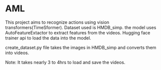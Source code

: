 # AML
This project aims to recognize actions using vision transformers(TimeSformer). Dataset used is HMDB_simp.
the model uses AutoFeatureExtactor to extract features from the videos.
Hugging face trainer api to load the data into the model.

create_dataset.py file takes the images in HMDB_simp and converts them into videos.

Note: It takes nearly 3 to 4hrs to load and save the videos.
